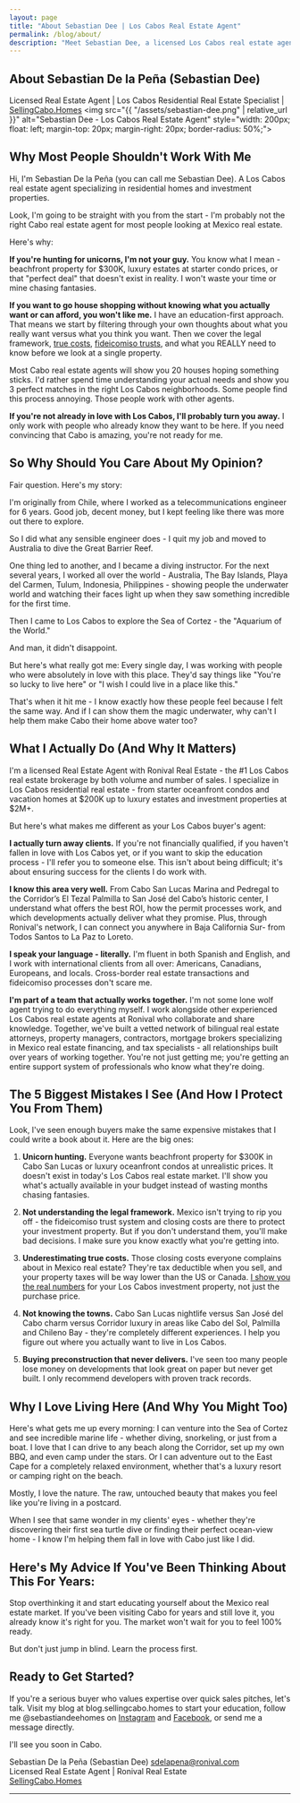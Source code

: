 ```yaml
---
layout: page
title: "About Sebastian Dee | Los Cabos Real Estate Agent"
permalink: /blog/about/
description: "Meet Sebastian Dee, a licensed Los Cabos real estate agent with Ronival. Learn about his unique 'education-first' approach to buying property in Cabo and why his story makes him the right agent for serious buyers."
---
```


## About Sebastian De la Peña (Sebastian Dee) <br>
Licensed Real Estate Agent | Los Cabos Residential Real Estate Specialist | <a href="http://sellingcabo.homes" target="_blank">SellingCabo.Homes</a>
<img src="{{ "/assets/sebastian-dee.png" | relative_url }}" alt="Sebastian Dee - Los Cabos Real Estate Agent" style="width: 200px; float: left; margin-top: 20px; margin-right: 20px; border-radius: 50%;">


## Why Most People Shouldn't Work With Me

Hi, I'm Sebastian De la Peña (you can call me Sebastian Dee). A Los Cabos real estate agent specializing in residential homes and investment properties.

Look, I'm going to be straight with you from the start - I'm probably not the right Cabo real estate agent for most people looking at Mexico real estate.

Here's why:

**If you're hunting for unicorns, I'm not your guy.** You know what I mean - beachfront property for $300K, luxury estates at starter condo prices, or that "perfect deal" that doesn't exist in reality. I won't waste your time or mine chasing fantasies.

**If you want to go house shopping without knowing what you actually want or can afford, you won't like me.** I have an education-first approach. That means we start by filtering through your own thoughts about what you really want versus what you think you want. Then we cover the legal framework, <a href="https://blog.sellingcabo.homes/2025/08/14/Los-Cabos-Closing-Costs-2025-The-Hidden-Costs-That-Could-Derail-Your-Dream-(And-How-to-Budget-Like-a-Pro).html" target="_blank">true costs</a>, <a href="https://blog.sellingcabo.homes/2025/08/20/Fideicomiso-PART-II-The-Fideicomiso-Decoded-Your-Complete-Guide-to-Secure-Mexican-Real-Estate-Ownership.html" target="_blank">fideicomiso trusts</a>, and what you REALLY need to know before we look at a single property.

Most Cabo real estate agents will show you 20 houses hoping something sticks. I'd rather spend time understanding your actual needs and show you 3 perfect matches in the right Los Cabos neighborhoods. Some people find this process annoying. Those people work with other agents.

**If you're not already in love with Los Cabos, I'll probably turn you away.** I only work with people who already know they want to be here. If you need convincing that Cabo is amazing, you're not ready for me.

## So Why Should You Care About My Opinion?

Fair question. Here's my story:

I'm originally from Chile, where I worked as a telecommunications engineer for 6 years. Good job, decent money, but I kept feeling like there was more out there to explore.

So I did what any sensible engineer does - I quit my job and moved to Australia to dive the Great Barrier Reef.

One thing led to another, and I became a diving instructor. For the next several years, I worked all over the world - Australia, The Bay Islands, Playa del Carmen, Tulum, Indonesia, Philippines - showing people the underwater world and watching their faces light up when they saw something incredible for the first time.

Then I came to Los Cabos to explore the Sea of Cortez - the "Aquarium of the World."

And man, it didn't disappoint.

But here's what really got me: Every single day, I was working with people who were absolutely in love with this place. They'd say things like "You're so lucky to live here" or "I wish I could live in a place like this."

That's when it hit me - I know exactly how these people feel because I felt the same way. And if I can show them the magic underwater, why can't I help them make Cabo their home above water too?

## What I Actually Do (And Why It Matters)

I'm a licensed Real Estate Agent with Ronival Real Estate - the #1 Los Cabos real estate brokerage by both volume and number of sales. I specialize in Los Cabos residential real estate - from starter oceanfront condos and vacation homes at $200K up to luxury estates and investment properties at $2M+.

But here's what makes me different as your Los Cabos buyer's agent:

**I actually turn away clients.** If you're not financially qualified, if you haven't fallen in love with Los Cabos yet, or if you want to skip the education process - I'll refer you to someone else. This isn't about being difficult; it's about ensuring success for the clients I do work with.

**I know this area very well.** From Cabo San Lucas Marina and Pedregal to the Corridor’s El Tezal Palmilla to San José del Cabo’s historic center, I understand what offers the best ROI, how the permit processes work, and which developments actually deliver what they promise. Plus, through Ronival's network, I can connect you anywhere in Baja California Sur- from Todos Santos to La Paz to Loreto.

**I speak your language - literally.** I'm fluent in both Spanish and English, and I work with international clients from all over: Americans, Canadians, Europeans, and locals. Cross-border real estate transactions and fideicomiso processes don't scare me.

**I'm part of a team that actually works together.** I'm not some lone wolf agent trying to do everything myself. I work alongside other experienced Los Cabos real estate agents at Ronival who collaborate and share knowledge. Together, we've built a vetted network of bilingual real estate attorneys, property managers, contractors, mortgage brokers specializing in Mexico real estate financing, and tax specialists - all relationships built over years of working together. You're not just getting me; you're getting an entire support system of professionals who know what they're doing.

## The 5 Biggest Mistakes I See (And How I Protect You From Them)

Look, I've seen enough buyers make the same expensive mistakes that I could write a book about it. Here are the big ones:

1. **Unicorn hunting.** Everyone wants beachfront property for $300K in Cabo San Lucas or luxury oceanfront condos at unrealistic prices. It doesn't exist in today's Los Cabos real estate market. I'll show you what's actually available in your budget instead of wasting months chasing fantasies.

2. **Not understanding the legal framework.** Mexico isn't trying to rip you off - the fideicomiso trust system and closing costs are there to protect your investment property. But if you don't understand them, you'll make bad decisions. I make sure you know exactly what you're getting into.

3. **Underestimating true costs.** Those closing costs everyone complains about in Mexico real estate? They're tax deductible when you sell, and your property taxes will be way lower than the US or Canada. <a href="https://calculator.sellingcabo.homes/los-cabos-closing-costs-calculator" target="_blank">I show you the real numbers</a> for your Los Cabos investment property, not just the purchase price.

4. **Not knowing the towns.** Cabo San Lucas nightlife versus San José del Cabo charm versus Corridor luxury in areas like Cabo del Sol, Palmilla and Chileno Bay - they're completely different experiences. I help you figure out where you actually want to live in Los Cabos.

5. **Buying preconstruction that never delivers.** I've seen too many people lose money on developments that look great on paper but never get built. I only recommend developers with proven track records.

## Why I Love Living Here (And Why You Might Too)

Here's what gets me up every morning: I can venture into the Sea of Cortez and see incredible marine life - whether diving, snorkeling, or just from a boat. I love that I can drive to any beach along the Corridor, set up my own BBQ, and even camp under the stars. Or I can adventure out to the East Cape for a completely relaxed environment, whether that's a luxury resort or camping right on the beach.

Mostly, I love the nature. The raw, untouched beauty that makes you feel like you're living in a postcard.

When I see that same wonder in my clients' eyes - whether they're discovering their first sea turtle dive or finding their perfect ocean-view home - I know I'm helping them fall in love with Cabo just like I did.

## Here's My Advice If You've Been Thinking About This For Years:

Stop overthinking it and start educating yourself about the Mexico real estate market. If you've been visiting Cabo for years and still love it, you already know it's right for you. The market won't wait for you to feel 100% ready.

But don't just jump in blind. Learn the process first.

## Ready to Get Started?

If you're a serious buyer who values expertise over quick sales pitches, let's talk. Visit my blog at blog.sellingcabo.homes to start your education, follow me @sebastiandeehomes on <a href="https://www.instagram.com/sebastiandeehomes/" target="_blank">Instagram</a> and <a href="https://www.facebook.com/sebastiandeehomes/" target="_blank">Facebook</a>, or send me a message directly.

I'll see you soon in Cabo.

Sebastian De la Peña (Sebastian Dee)
<a href="mailto:sdelapena@ronival.com">sdelapena@ronival.com</a> <br>
Licensed Real Estate Agent | Ronival Real Estate <br>
<a href="http://sellingcabo.homes" target="_blank">SellingCabo.Homes</a>

---